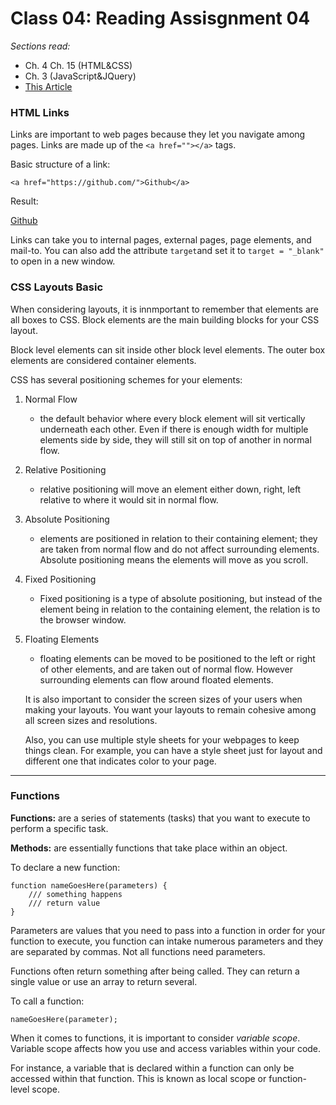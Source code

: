 # Class 04: Reading Assisgnment 04
*Sections read:*
- Ch. 4 Ch. 15 (HTML&CSS)
- Ch. 3 (JavaScript&JQuery)
- [This Article](https://www.codefellows.org/blog/6-reasons-for-pair-programming/)

### HTML Links
Links are important to web pages because they let you navigate among pages. Links are made up of the `<a href=""></a>` tags. 

Basic structure of a link:

`<a href="https://github.com/">Github</a>`

Result:

<a href="https://github.com/">Github</a>

Links can take you to internal pages, external pages, page elements, and mail-to. You can also add the attribute `target`and set it to `target = "_blank"` to open in a new window. 

### CSS Layouts Basic
When considering layouts, it is innmportant to remember that elements are all boxes to CSS. Block elements are the main building blocks for your CSS layout. 

Block level elements can sit inside other block level elements. The outer box elements are considered container elements. 

CSS has several positioning schemes for your elements:
1. Normal Flow
    - the default behavior where every block element will sit vertically underneath each other. Even if there is enough width for multiple elements side by side, they will still sit on top of another in normal flow. 
2. Relative Positioning
    - relative positioning will move an element either down, right, left relative to where it would sit in normal flow. 
3. Absolute Positioning
    - elements are positioned in relation to their containing element; they are taken from normal flow and do not affect surrounding elements. Absolute positioning means the elements will move as you scroll. 
4. Fixed Positioning
    - Fixed positioning is a type of absolute positioning, but instead of the element being in relation to the containing element, the relation is to the browser window. 
5. Floating Elements
    - floating elements can be moved to be positioned to the left or right of other elements, and are taken out of normal flow. However surrounding elements can flow around floated elements. 

    It is also important to consider the screen sizes of your users when making your layouts. You want your layouts to remain cohesive among all screen sizes and resolutions. 

    Also, you can use multiple style sheets for your webpages to keep things clean. For example, you can have a style sheet just for layout and different one that indicates color to your page. 

<hr />
    
### Functions

**Functions:** are a series of statements (tasks) that you want to execute to perform a specific task. 

**Methods:** are essentially functions that take place within an object. 

To declare a new function:
```
function nameGoesHere(parameters) {
    /// something happens
    /// return value
}
```
Parameters are values that you need to pass into a function in order for your function to execute, you function can intake numerous parameters and they are separated by commas. Not all functions need parameters. 

Functions often return something after being called. They can return a single value or use an array to return several. 

To call a function:
```
nameGoesHere(parameter);
```
When it comes to functions, it is important to consider *variable scope*. Variable scope affects how you use and access variables within your code. 

For instance, a variable that is declared within a function can only be accessed within that function. This is known as local scope or function-level scope. 